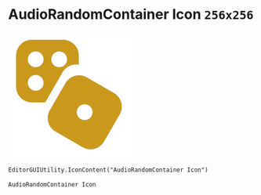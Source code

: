 # AudioRandomContainer Icon `256x256`
<img src="/img/AudioRandomContainer%20Icon.png" width=256 height=256>

``` CSharp
EditorGUIUtility.IconContent("AudioRandomContainer Icon")
```
```
AudioRandomContainer Icon
```
